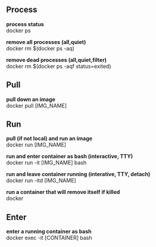 ## Process
**process status** <br>
docker ps

**remove all processes (all,quiet)** <br>
docker rm $(docker ps -aq)

**remove dead processes (all,quiet,filter)** <br>
docker rm $(docker ps -aqf status=exited)

## Pull
**pull down an image** <br>
docker pull [IMG_NAME]

## Run
**pull (if not local) and run an image** <br>
docker run [IMG_NAME]

**run and enter container as bash (interactive, TTY)** <br>
docker run -it [IMG_NAME] bash

**run and leave container running (interative, TTY, detach)** <br>
docker run -itd [IMG_NAME]

**run a container that will remove itself if killed** <br>
docker

## Enter
**enter a running container as bash** <br>
docker exec -it [CONTAINER] bash

